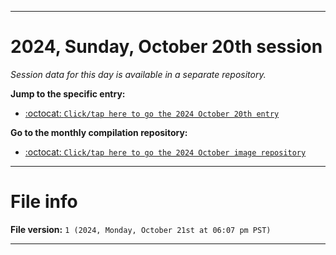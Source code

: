 
***

# 2024, Sunday, October 20th session

_Session data for this day is available in a separate repository._

**Jump to the specific entry:**

- [:octocat: `Click/tap here to go the 2024 October 20th entry`](https://github.com/seanpm2001/SeansLifeArchive_Images_MotorWorld_CarFactory_Y2024_V10/tree/SeansLifeArchive_Images_MotorWorld_CarFactory_Y2024_V10_Main-dev/2024/10_October/20/)

**Go to the monthly compilation repository:**

- [:octocat: `Click/tap here to go the 2024 October image repository`](https://github.com/seanpm2001/SeansLifeArchive_Images_MotorWorld_CarFactory_Y2024_V10/)

***

# File info

**File version:** `1 (2024, Monday, October 21st at 06:07 pm PST)`

***
